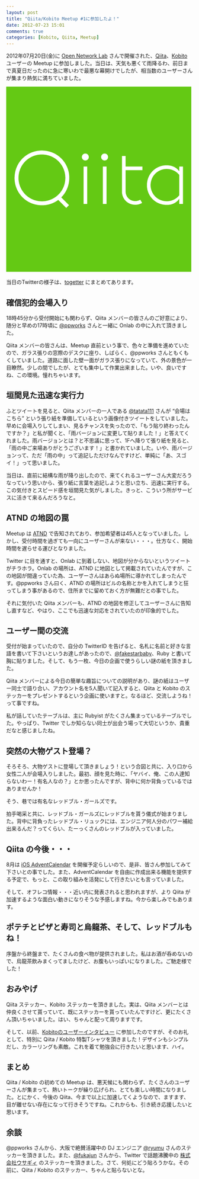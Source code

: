 ```yaml
---
layout: post
title: "Qiita/Kobito Meetup #1に参加したよ！"
date: 2012-07-23 15:01
comments: true
categories: [Kobito, Qiita, Meetup]
---
```


2012年07月20日(金)に [Open Network Lab](http://onlab.jp/) さんで開催された、[Qiita](http://qiita.com/)、[Kobito](http://kobitoapp.com/) ユーザーの Meetup に参加しました。当日は、天気も悪くて雨降るわ、前日まで真夏日だったのに急に寒いわで最悪な幕開けでしたが、相当数のユーザーさんが集まり熱気に満ちていました。

![Qiita](https://github.com/FakeStarBaby/fakestarbaby.github.com/raw/7682ecd9eb93fec0b06621f7702b32e24838571c/source/images/shared/qiita-square.png "Qiita")

<!-- more -->

当日のTwitterの様子は、[togetter](http://togetter.com/li/342128) にまとめてあります。

## 確信犯的会場入り

18時45分から受付開始にも関わらず、Qiita メンバーの皆さんのご好意により、随分と早めの17時頃に [@ppworks](http://twitter.com/ppworks) さんと一緒に Onlab の中に入れて頂きました。

Qiita メンバーの皆さんは、Meetup 直前という事で、色々と準備を進めていたので、ガラス張りの窓際のデスクに座り、しばらく、@ppworks さんともくもくしていました。道路に面した壁一面がガラス張りになっていて、外の景色が一目瞭然。少しの間でしたが、とても集中して作業出来ました。いや、良いですね、この環境。憧れちゃいます。

## 垣間見た迅速な実行力

ふとツイートを見ると、Qiita メンバーの一人である [@tatata111](http://twitter.com/tatata111) さんが “会場はこちら” という張り紙を準備しているという画像付きツイートをしていました。早めに会場入りしてしまい、見るチャンスを失ったので、「もう貼り終わったんですか？」と私が聞くと、「雨バージョンに変更して貼りました！」と答えてくれました。雨バージョンとは？と不思議に思って、1Fへ降りて張り紙を見ると、「雨の中ご来場ありがとうございます！」と書かれていました。いや、雨バージョンって、ただ「雨の中」って追記しただけなんですけど、単純に「あ、スゴイ！」って思いました。

当日は、直前に結構な雨が降り出したので、来てくれるユーザーさん大変だろうなっていう思いから、張り紙に言葉を追記しようと思い立ち、迅速に実行する。この気付きとスピード感を垣間見た気がしました。きっと、こういう所がサービスに活きて来るんだろうなと。

## ATND の地図の罠

Meetup は [ATND](http://atnd.org/events/30454) で告知されており、参加希望者は45人となっていました。しかし、受付時間を過ぎても一向にユーザーさんが来ない・・・。仕方なく、開始時間を遅らせる運びとなりました。

Twitter に目を通すと、Onlab に到着しない、地図が分からないというツイートがチラホラ。Onlab の場所は、ATND に地図として掲載されていたんですが、この地図が間違っていた為、ユーザーさんはあらぬ場所に導かれてしまったんです。@ppworks さん曰く、ATND の場所はビルの名称とかを入れてしまうと狂ってしまう事があるので、住所までに留めておく方が無難だとの事でした。

それに気付いた Qiita メンバーも、ATND の地図を修正してユーザーさんに告知し直すなど、やはり、ここでも迅速な対応をされていたのが印象的でした。

## ユーザー間の交流

受付が始まっていたので、自分の TwitterID を告げると、名札に名前と好きな言語を書いて下さいというお達しがあったので、[@fakestarbaby](http://twitter.com/fakestarbaby)、Ruby と書いて胸に貼りました。そして、もう一枚、今日の企画で使うらしい謎の紙を頂きました。

Qiita メンバーによる今日の簡単な趣旨についての説明があり、謎の紙はユーザー同士で語り合い、アカウント名を5人聞いて記入すると、Qiita と Kobito のステッカーをプレゼントするという企画に使いますと。なるほど、交流しようね！って事ですね。

私が話していたテーブルは、主に Rubyist がたくさん集まっているテーブルでした。やっぱり、Twitter でしか知らない同士が出会う場って大切というか、貴重だなと感じましたね。

## 突然の大物ゲスト登場？

そろそろ、大物ゲストに登場して頂きましょう！という合図と共に、入り口から女性二人が会場入りしました。最初、顔を見た時に、「ヤバイ、俺、この人達知らないわー！有名人なの？」とか思ったんですが、背中に何か背負っているではありませんか！

そう、巷では有名なレッドブル・ガールズです。

拍手喝采と共に、レッドブル・ガールズにレッドブルを貰う儀式が始まりました。背中に背負ったレッドブル・リュックには、エンジニア何人分のパワー補給出来るんだ？ってくらい、たーっくさんのレッドブルが入っていました。

## Qiita の今後・・・

8月は [iOS AdventCalendar](http://qiita.com/items/dd327e5d9eb513320555) を開催予定らしいので、是非、皆さん参加してみて下さいとの事でした。また、AdventCalendar を自由に作成出来る機能を提供する予定で、もっと、この取り組みを活発にして行きたいとも言っていました。

そして、オフレコ情報・・・近い内に発表されると思われますが、より Qiita が加速するような面白い動きになりそうな予感しますね。今から楽しみでもあります。

## ポテチとピザと寿司と烏龍茶、そして、レッドブルもね！

序盤から終盤まで、たくさんの食べ物が提供されました。私はお酒が呑めないので、烏龍茶飲みまくってましたけど、お腹もいっぱいになりました。ご馳走様でした！

## おみやげ

Qiita ステッカー、Kobito ステッカーを頂きました。実は、Qiita メンバーとは仲良くさせて貰っていて、既にステッカーを貰っていたんですけど、更にたくさん頂いちゃいました。はい、ちゃんと配って周りますです。

そして、以前、[Kobitoのユーザーインタビュー](http://fakestarbaby.github.com/blog/2012/04/12/kobito-user-interview/) に参加したのですが、そのお礼として、特別に Qiita / Kobito 特製Tシャツを頂きました！デザインもシンプルだし、カラーリングも素敵。これを着て勉強会に行きたいと思います、ハイ。

## まとめ

Qiita / Kobito の初めての Meetup は、悪天候にも関わらず、たくさんのユーザーさんが集まって、熱いトークが繰り広げられ、とても楽しい時間になりました。とにかく、今後の Qiita、今まで以上に加速してくようなので、ますます、目が離せない存在になって行きそうですね。これからも、引き続き応援したいと思います。

## 余談

@ppworks さんから、大阪で絶賛活躍中の DJ エンジニア [@ryumu](http://twitter.com/ryumu) さんのステッカーを頂きました。また、[@fukajun](http://twitter.com/fukajun) さんから、Twitter で話題沸騰中の [株式会社ウサギィ](http://usagee.co.jp/) のステッカーを頂きました。さて、何処にどう貼ろうかな。その前に、Qiita / Kobito のステッカー、ちゃんと貼らないとな。
